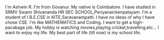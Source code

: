 I'm Ashwin R.
I'm from Govanur.
My native is Coimbatore.
I have studied in SRMV Swami Shivananda HR SEC SCHOOL,Periyanaickenpalayam.
I'm a student of I B.E.CSE in KITE,Saravanampatti.
I have no ideas of why I have chose CSE.
I'm like MATHEMATICS and Coding.
I want to get a high-pacakage job.
My hobby is watching movies,playing cricket,travelling,etc...
I want to enjoy my life.
My best part of life (till now) is my school life.

